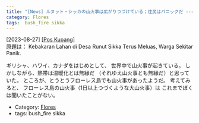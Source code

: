 ```yaml
---
title: "[News] ルヌット・シッカの山火事は広がりつづけている；住民はパニックだ ---フローレスよ、おまえもか"
category: Flores
tags:  bush_fire sikka
---
```


[2023-08-27] [[Pos Kupang]](https://kupang.tribunnews.com/2023/08/27/kebakaran-lahan-di-desa-runut-sikka-terus-meluas-warga-sekitar-panik?utm_source=pocket_saves.)  
 原題は：
Kebakaran Lahan di Desa Runut Sikka Terus Meluas,
Warga Sekitar Panik.

 ギリシャ、ハワイ、カナダをはじめとして、
世界中で山火事が起きている。
しかしながら、熱帯は温暖化とは無縁だ
（それゆえ山火事とも無縁だ）と思っていた。
ところが、とうとうフローレス島でも山火事があったようだ。
考えてみると、
フローレス島の山火事（1日以上つづくような大山火事）は
これまでぼくは聞いたことがない。

- Category: [Flores](https://merapano.github.io/categories.html#Flores)
- tags:  bush_fire sikka

